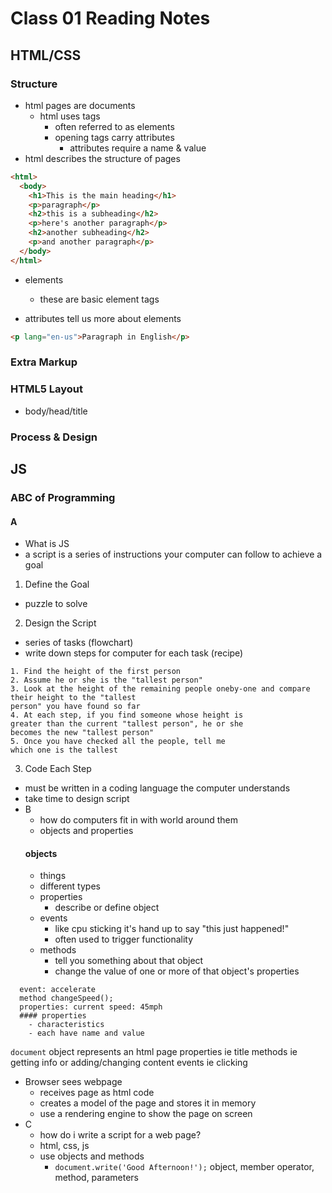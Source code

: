 # Class 01 Reading Notes

## HTML/CSS

### Structure
- html pages are documents
  - html uses tags
    - often referred to as elements
    - opening tags carry attributes
      - attributes require a name & value
- html describes the structure of pages
```html
<html>
  <body>
    <h1>This is the main heading</h1>
    <p>paragraph</p>
    <h2>this is a subheading</h2>
    <p>here's another paragraph</p>
    <h2>another subheading</h2>
    <p>and another paragraph</p>
  </body>
</html>
```
- elements
  - <p> these are basic element tags
- attributes tell us more about elements
```html
<p lang="en-us">Paragraph in English</p>
```

### Extra Markup

### HTML5 Layout
- body/head/title
### Process & Design

## JS

### ABC of Programming

#### A
- What is JS
- a script is a series of instructions your computer can follow to achieve a goal
1. Define the Goal
  - puzzle to solve
2. Design the Script
  - series of tasks (flowchart)
  - write down steps for computer for each task (recipe)
```
1. Find the height of the first person
2. Assume he or she is the "tallest person"
3. Look at the height of the remaining people oneby-one and compare their height to the "tallest
person" you have found so far
4. At each step, if you find someone whose height is
greater than the current "tallest person", he or she
becomes the new "tallest person"
5. Once you have checked all the people, tell me
which one is the tallest
```

3. Code Each Step
  - must be written in a coding language the computer understands
  - take time to design script
- B
  - how do computers fit in with world around them
  - objects and properties
  #### objects
    - things
    - different types
    - properties
      - describe or define object
    - events
      - like cpu sticking it's hand up to say "this just happened!"
      - often used to trigger functionality
    - methods
      - tell you something about that object
      - change the value of one or more of that object's properties
```
  event: accelerate
  method changeSpeed();
  properties: current speed: 45mph
  #### properties
    - characteristics
    - each have name and value
```
`document` object represents an html page
properties ie title
methods ie getting info or adding/changing content
events ie clicking

- Browser sees webpage
  - receives page as html code
  - creates a model of the page and stores it in memory
  - use a rendering engine to show the page on screen
- C
  - how do i write a script for a web page?
  - html, css, js
  - use objects and methods
    - `document.write('Good Afternoon!');`
      object, member operator, method, parameters
